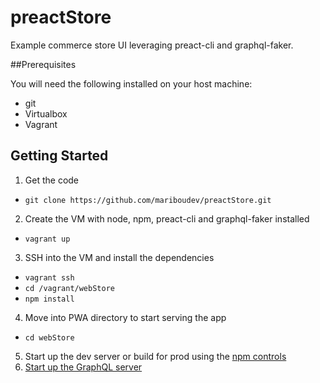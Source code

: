 # preactStore

Example commerce store UI leveraging preact-cli and graphql-faker.

##Prerequisites

You will need the following installed on your host machine:
* git
* Virtualbox
* Vagrant

## Getting Started

1. Get the code
  * `git clone https://github.com/mariboudev/preactStore.git`
2. Create the VM with node, npm, preact-cli and graphql-faker installed
  * ```vagrant up```
3. SSH into the VM and install the dependencies
  * ```vagrant ssh```
  * ```cd /vagrant/webStore```
  * ```npm install```
4. Move into PWA directory to start serving the app
  * ```cd webStore```
5. Start up the dev server or build for prod using the [npm controls](webStore/README.md "npm commands")
6. [Start up the GraphQL server](graphql/README.md)
